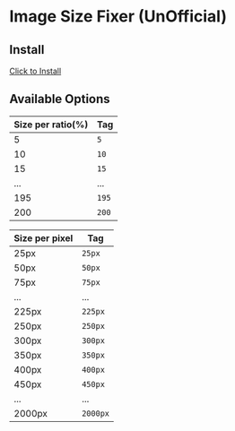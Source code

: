 # Image Size Fixer (UnOfficial)

## Install

<a href="https://www.remnote.com/plugins/image-size-fixer" target="_blank">Click to Install</a>

## Available Options

|Size per ratio(%)|Tag|
|---|---|
|5|`5`|
|10|`10`|
|15|`15`|
|...|...|
|195|`195`|
|200|`200`|

|Size per pixel|Tag|
|---|---|
|25px|`25px`|
|50px|`50px`|
|75px|`75px`|
|...|...|
|225px|`225px`|
|250px|`250px`|
|300px|`300px`|
|350px|`350px`|
|400px|`400px`|
|450px|`450px`|
|...|...|
|2000px|`2000px`|